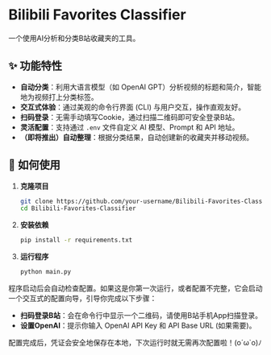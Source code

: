 # Bilibili Favorites Classifier

一个使用AI分析和分类B站收藏夹的工具。

## ✨ 功能特性

- **自动分类**：利用大语言模型（如 OpenAI GPT）分析视频的标题和简介，智能地为视频打上分类标签。
- **交互式体验**：通过美观的命令行界面 (CLI) 与用户交互，操作直观友好。
- **扫码登录**：无需手动填写Cookie，通过扫描二维码即可安全登录B站。
- **灵活配置**：支持通过 `.env` 文件自定义 AI 模型、Prompt 和 API 地址。
- **（即将推出）自动整理**：根据分类结果，自动创建新的收藏夹并移动视频。

## 🚀 如何使用

1.  **克隆项目**
    ```bash
    git clone https://github.com/your-username/Bilibili-Favorites-Classifier.git
    cd Bilibili-Favorites-Classifier
    ```

2.  **安装依赖**
    ```bash
    pip install -r requirements.txt
    ```

3.  **运行程序**
    ```bash
    python main.py
    ```

程序启动后会自动检查配置。如果这是你第一次运行，或者配置不完整，它会启动一个交互式的配置向导，引导你完成以下步骤：
- **扫码登录B站**：会在命令行中显示一个二维码，请使用B站手机App扫描登录。
- **设置OpenAI**：提示你输入 OpenAI API Key 和 API Base URL (如果需要)。

配置完成后，凭证会安全地保存在本地，下次运行时就无需再次配置啦！(o´ω`o)ﾉ
